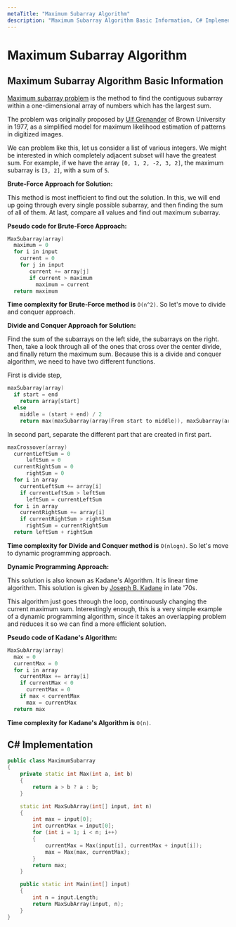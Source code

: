 ```yaml
---
metaTitle: "Maximum Subarray Algorithm"
description: "Maximum Subarray Algorithm Basic Information, C# Implementation"
---
```


# Maximum Subarray Algorithm



## Maximum Subarray Algorithm Basic Information


[Maximum subarray problem](https://en.wikipedia.org/wiki/Maximum_subarray_problem) is the method to find the contiguous subarray within a one-dimensional array of numbers which has the largest sum.

The problem was originally proposed by [Ulf Grenander](https://en.wikipedia.org/wiki/Ulf_Grenander) of Brown University in 1977, as a simplified model for maximum likelihood estimation of patterns in digitized images.

We can problem like this, let us consider a list of various integers. We might be interested in which completely adjacent subset will have the greatest sum. For example, if we have the array `[0, 1, 2, -2, 3, 2]`, the maximum subarray is `[3, 2]`, with a sum of `5`.

**Brute-Force Approach for Solution:**

This method is most inefficient to find out the solution. In this, we will end up going through every single possible subarray, and then finding the sum of all of them. At last, compare all values and find out maximum subarray.

**Pseudo code for Brute-Force Approach:**

```cpp
MaxSubarray(array)
  maximum = 0
  for i in input
    current = 0
    for j in input
       current += array[j]
       if current > maximum
         maximum = current
  return maximum

```

**Time complexity for Brute-Force method is** `O(n^2)`. So let's move to divide and conquer approach.

**Divide and Conquer Approach for Solution:**

Find the sum of the subarrays on the left side, the subarrays on the right. Then, take a look through all of the ones that cross over the center divide, and finally return the maximum sum. Because this is a divide and conquer algorithm, we need to have two different functions.

First is divide step,

```cpp
maxSubarray(array)
  if start = end
    return array[start]
  else
    middle = (start + end) / 2
    return max(maxSubarray(array(From start to middle)), maxSubarray(array(From middle + 1 to end)), maxCrossover(array))

```

In second part, separate the different part that are created in first part.

```cpp
maxCrossover(array)
  currentLeftSum = 0
      leftSum = 0
  currentRightSum = 0
      rightSum = 0
  for i in array
    currentLeftSum += array[i]
    if currentLeftSum > leftSum
      leftSum = currentLeftSum
  for i in array
    currentRightSum += array[i]
    if currentRightSum > rightSum
      rightSum = currentRightSum
  return leftSum + rightSum

```

**Time complexity for Divide and Conquer method is** `O(nlogn)`. So let's move to dynamic programming approach.

**Dynamic Programming Approach:**

This solution is also known as Kadane's Algorithm. It is linear time algorithm. This solution is given by [Joseph B. Kadane](https://en.wikipedia.org/wiki/Joseph_Born_Kadane) in late '70s.

This algorithm just goes through the loop, continuously changing the current maximum sum. Interestingly enough, this is a very simple example of a dynamic programming algorithm, since it takes an overlapping problem and reduces it so we can find a more efficient solution.

**Pseudo code of Kadane's Algorithm:**

```cpp
MaxSubArray(array)
  max = 0
  currentMax = 0
  for i in array
    currentMax += array[i]
    if currentMax < 0
      currentMax = 0
    if max < currentMax
      max = currentMax
  return max

```

**Time complexity for Kadane's Algorithm is** `O(n)`.



## C# Implementation


```cpp
public class MaximumSubarray
{
    private static int Max(int a, int b)
    {
        return a > b ? a : b;
    }

    static int MaxSubArray(int[] input, int n)
    {
        int max = input[0];
        int currentMax = input[0];
        for (int i = 1; i < n; i++)
        {
            currentMax = Max(input[i], currentMax + input[i]);
            max = Max(max, currentMax);
        }
        return max;
    }

    public static int Main(int[] input)
    {
        int n = input.Length;
        return MaxSubArray(input, n);
    }
}

```

